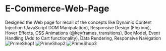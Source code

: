# E-Commerce-Web-Page
Designed the Web  page for recall of the concepts like Dynamic Content Injection (JavaScript DOM Manipulation), Responsive Design (Flexbox), Hover Effects, CSS Animations (@keyframes, transitions), Box Model,  Event Handling (Add to Cart functionality), Data Rendering,  Responsive Navigation
![PrimeShop1](https://github.com/user-attachments/assets/7ddb7190-0148-410f-ab27-52440efe47cd)
![PrimeShop2](https://github.com/user-attachments/assets/3e7f1e7b-3934-48a8-8387-58138be2e9ea)
![PrimeShop3](https://github.com/user-attachments/assets/23589f46-cdd5-4370-b406-b6843b369c8a)
